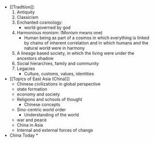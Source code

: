 * [[Tradition]]:
	1. Antiquity
	2. Classicism
	3. Enchanted cosmology: 
		* world governed by god
	4. Harmonious monism: (Monism means one)
		* Human being as part of a cosmos in which everything is linked by chains of inherent correlation and in which humans and the natural world were in harmony
	5. A lineage based society, in which the living were under the ancestors shadow
	6. Social hierarchies, family and community
	7. Legacies
		* Culture, customs, values, identities
* [[Topics of East Asia (China)]]
	* Chinese civilizations in global perspective
	* state formation
	* economy and society
	* Religions and schools of thought
		* Chinese concepts 
	* Sino-centric world order
		* Understanding of the world
	* war and peace
	* China in Asia
	* Internal and external forces of change
* China Today
	* 